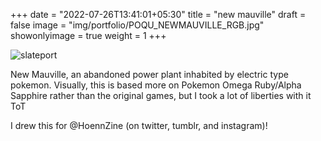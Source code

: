 +++
date = "2022-07-26T13:41:01+05:30"
title = "new mauville"
draft = false
image = "img/portfolio/POQU_NEWMAUVILLE_RGB.jpg"
showonlyimage = true
weight = 1
+++

![slateport](/img/portfolio/POQU_NEWMAUVILLE_RGB.jpg)

New Mauville, an abandoned power plant inhabited by electric type pokemon. Visually, this is based more on Pokemon Omega Ruby/Alpha Sapphire rather than the original games, but I took a lot of liberties with it ToT

I drew this for @HoennZine (on twitter, tumblr, and instagram)!
